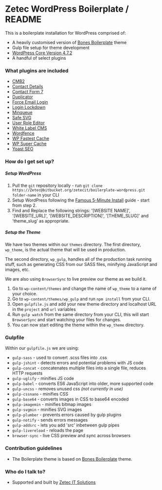 # Zetec WordPress Boilerplate / README #

This is a boilerplate installation for WordPress comprised of:

* A heavily customised version of [Bones Boilerplate](http://themble.com/bones/) theme
* Gulp file setup for theme development
* [WordPress Core Version 4.7.2](https://wordpress.org/download/)
* A handful of select plugins


### What plugins are included ###

* [CMB2](https://github.com/WebDevStudios/CMB2)
* [Contact Details](https://wordpress.org/plugins/contact-details/)
* [Contact Form 7](https://contactform7.com/)
* [Duplicator](https://en-gb.wordpress.org/plugins/duplicator/)
* [Force Email Login](https://wordpress.org/plugins/force-email-login/)
* [Login Lockdown](https://en-gb.wordpress.org/plugins/login-lockdown/)
* [Minqueue](https://wordpress.org/plugins-wp/minqueue/)
* [Safe SVG](https://en-gb.wordpress.org/plugins/safe-svg/)
* [User Role Editor](https://en-gb.wordpress.org/plugins/user-role-editor/)
* [White Label CMS](https://en-gb.wordpress.org/plugins/white-label-cms/)
* [Wordfence](https://www.wordfence.com/)
* [WP Fastest Cache](http://www.wpfastestcache.com/)
* [WP Super Cache](https://en-gb.wordpress.org/plugins/wp-super-cache/)
* [Yoast SEO](https://yoast.com/wordpress/plugins/seo/)

### How do I get set up? ###

##### Setup WordPress #####

1. Pull the `git` repository locally - run `git clone https://Zetec@bitbucket.org/zetecit/boilerplate-wordpress.git folder-name` in your CLI
2. Setup WordPress following the [Famous 5-Minute Install](https://codex.wordpress.org/Installing_WordPress#Famous_5-Minute_Install) guide - start from step 2.
3. Find and Replace the following strings: '[WEBSITE NAME]', '[WEBSITE_URL]', '[WEBSITE_DESCRIPTION]', '[THEME_SLUG]' and 'theme_slug' as appropriate.

##### Setup the Theme #####

We have two themes within our `themes` directory. The first directory, `wp_theme`, is the actual theme that will be used in production.

The second directory, `wp_gulp`, handles all of the production task running stuff, such as generating CSS from our SASS files,
minifying JavaScript and images, etc.

We are also using `BrowserSync` to live preview our theme as we build it.

1. Go to `wp-content/themes` and change the name of `wp_theme` to a name of your choice.
2. Go to `wp-content/themes/wp_gulp` and run `npm install` from your CLI.
3. Open `gulpfile.js` and add your new theme directory and localhost URL in the `project` and `url` variables
4. Run `gulp watch` from the same directory from your CLI, this will start `BrowserSync` and start watching your files for changes.
5. You can now start editing the theme within the `wp_theme` directory.

### Gulpfile ###

Within our `gulpfile.js` we are using:

* `gulp-sass` - used to convert .scss files into .css
* `gulp-jshint` - detects errors and potential problems with JS code
* `gulp-concat` - concatenates multiple files into a single file, reduces HTTP requests
* `gulp-uglify` - minifies JS code
* `gulp-babel` - converts ES6 JavaScript into older, more supported code
* `gulp-uncss` - removes unused css *(not currently in use)*
* `gulp-cssnano` - minifies CSS
* `gulp-base64` - converts images in CSS to base64 encoded
* `gulp-imagemin` - minifies bitmap images
* `gulp-svgmin` - minifies SVG images
* `gulp-plumber` - prevents errors caused by gulp plugins
* `gulp-notify` - sends errors messages
* `gulp-addsrc` - lets you add 'src' inbetween gulp pipes
* `gulp-livereload` - reloads the page
* `browser-sync` - live CSS preview and sync across browsers

### Contribution guidelines ###

* The Boilerplate theme is based on [Bones Boilerplate](http://themble.com/bones/) theme.

### Who do I talk to? ###

* Supported and built by [Zetec IT Solutions](https://www.zetec-it.com)